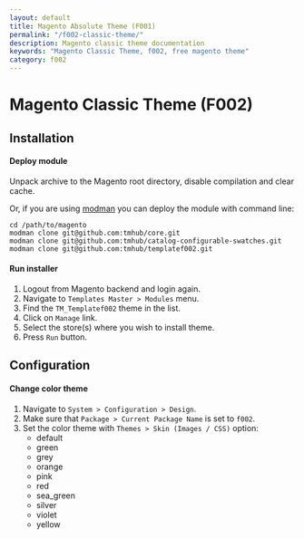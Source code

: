 ```yaml
---
layout: default
title: Magento Absolute Theme (F001)
permalink: "/f002-classic-theme/"
description: Magento classic theme documentation
keywords: "Magento Classic Theme, f002, free magento theme"
category: f002
---
```


# Magento Classic Theme (F002)

## Installation

#### Deploy module

Unpack archive to the Magento root directory, disable compilation and clear cache.

Or, if you are using [modman](https://github.com/colinmollenhour/modman) you can
deploy the module with command line:

```
cd /path/to/magento
modman clone git@github.com:tmhub/core.git
modman clone git@github.com:tmhub/catalog-configurable-swatches.git
modman clone git@github.com:tmhub/templatef002.git
```

#### Run installer

1. Logout from Magento backend and login again.
2. Navigate to `Templates Master > Modules` menu.
3. Find the `TM_Templatef002` theme in the list.
4. Click on `Manage` link.
5. Select the store(s) where you wish to install theme.
6. Press `Run` button.

## Configuration

#### Change color theme

1. Navigate to `System > Configuration > Design`.
2. Make sure that `Package > Current Package Name` is set to `f002`.
3. Set the color theme with `Themes > Skin (Images / CSS)` option:
    - default
    - green
    - grey
    - orange
    - pink
    - red
    - sea_green
    - silver
    - violet
    - yellow
